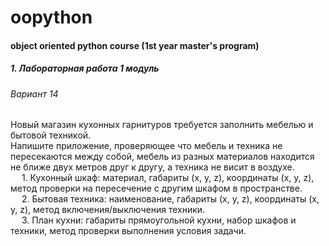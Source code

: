# oopython
#### object oriented python course (1st year master's program) 

##### 1. Лабораторная работа 1 модуль
   ###### Вариант 14
   Новый магазин кухонных гарнитуров требуется заполнить мебелью и бытовой техникой. \
   Напишите приложение, проверяющее что мебель и техника не пересекаются между собой, мебель из разных материалов находится не ближе двух метров друг к другу, а техника не висит в воздухе. \
    &emsp; 1. Кухонный шкаф: материал, габариты (x, y, z), координаты (x, y, z), метод проверки на пересечение с другим шкафом в пространстве.  \
    &emsp; 2. Бытовая техника: наименование, габариты (x, y, z), координаты (x, y, z), метод включения/выключения техники. \
    &emsp; 3. План кухни: габариты прямоугольной кухни, набор шкафов и техники, метод проверки выполнения условия задачи. 
